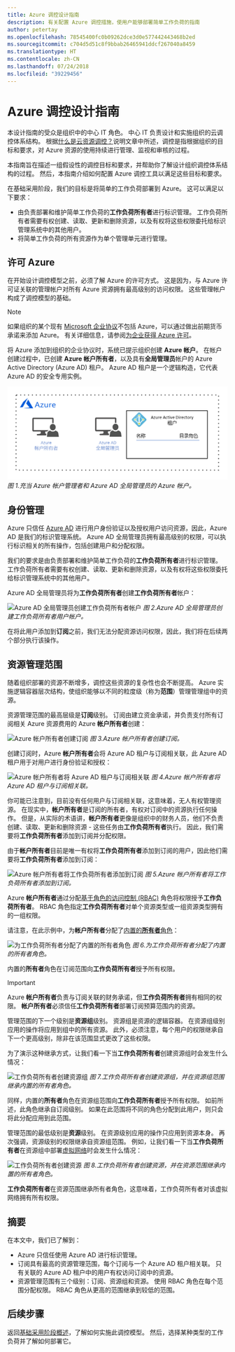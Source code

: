 ```yaml
---
title: Azure 调控设计指南
description: 有关配置 Azure 调控措施，使用户能够部署简单工作负荷的指南
author: petertay
ms.openlocfilehash: 78545400fc0b09262dce3d0e577442443468b2ed
ms.sourcegitcommit: c704d5d51c8f9bbab26465941ddcf267040a8459
ms.translationtype: HT
ms.contentlocale: zh-CN
ms.lasthandoff: 07/24/2018
ms.locfileid: "39229456"
---
```

# <a name="azure-governance-design-guide"></a>Azure 调控设计指南

本设计指南的受众是组织中的中心 IT 角色。 中心 IT 负责设计和实施组织的云调控体系结构。 根据[什么是云资源调控？](governance-explainer.md)说明文章中所述，调控是指根据组织的目标和要求，对 Azure 资源的使用持续进行管理、监视和审核的过程。

本指南旨在描述一组假设性的调控目标和要求，并帮助你了解设计组织调控体系结构的过程。 然后，本指南介绍如何配置 Azure 调控工具以满足这些目标和要求。 

在基础采用阶段，我们的目标是将简单的工作负荷部署到 Azure。 这可以满足以下要求：
* 由负责部署和维护简单工作负荷的**工作负荷所有者**进行标识管理。 工作负荷所有者需要有权创建、读取、更新和删除资源，以及有权将这些权限委托给标识管理系统中的其他用户。
* 将简单工作负荷的所有资源作为单个管理单元进行管理。

## <a name="licensing-azure"></a>许可 Azure

在开始设计调控模型之前，必须了解 Azure 的许可方式。 这是因为，与 Azure 许可证关联的管理帐户对所有 Azure 资源拥有最高级别的访问权限。 这些管理帐户构成了调控模型的基础。  

> [!NOTE]
> 如果组织的某个现有 [Microsoft 企业协议](https://www.microsoft.com/licensing/licensing-programs/enterprise.aspx)不包括 Azure，可以通过做出前期货币承诺来添加 Azure。 有关详细信息，请参阅[为企业获得 Azure 许可](https://azure.microsoft.com/pricing/enterprise-agreement/)。 

将 Azure 添加到组织的企业协议时，系统已提示组织创建 **Azure 帐户**。 在帐户创建过程中，已创建 **Azure 帐户所有者**，以及具有**全局管理员**帐户的 Azure Active Directory (Azure AD) 租户。 Azure AD 租户是一个逻辑构造，它代表 Azure AD 的安全专用实例。

![充当 Azure 帐户管理者和 Azure AD 全局管理员的 Azure 帐户](../_images/governance-3-0.png)
*图 1.充当 Azure 帐户管理者和 Azure AD 全局管理员的 Azure 帐户。*

## <a name="identity-management"></a>身份管理

Azure 只信任 [Azure AD](/azure/active-directory) 进行用户身份验证以及授权用户访问资源，因此，Azure AD 是我们的标识管理系统。 Azure AD 全局管理员拥有最高级别的权限，可以执行标识相关的所有操作，包括创建用户和分配权限。 

我们的要求是由负责部署和维护简单工作负荷的**工作负荷所有者**进行标识管理。 工作负荷所有者需要有权创建、读取、更新和删除资源，以及有权将这些权限委托给标识管理系统中的其他用户。

Azure AD 全局管理员将为**工作负荷所有者**创建**工作负荷所有者**帐户：

![Azure AD 全局管理员创建工作负荷所有者帐户](../_images/governance-1-2.png)
*图 2.Azure AD 全局管理员创建工作负荷所有者用户帐户。*

在将此用户添加到**订阅**之前，我们无法分配资源访问权限，因此，我们将在后续两个部分执行该操作。 

## <a name="resource-management-scope"></a>资源管理范围

随着组织部署的资源不断增多，调控这些资源的复杂性也会不断提高。 Azure 实施逻辑容器层次结构，使组织能够以不同的粒度级（称为**范围**）管理管理组中的资源。 

资源管理范围的最高层级是**订阅**级别。 订阅由建立资金承诺，并负责支付所有订阅相关 Azure 资源费用的 Azure **帐户所有者**创建：

![Azure 帐户所有者创建订阅](../_images/governance-1-3.png)
*图 3.Azure 帐户所有者创建订阅。*

创建订阅时，Azure **帐户所有者**会将 Azure AD 租户与订阅相关联，此 Azure AD 租户用于对用户进行身份验证和授权：

![Azure 帐户所有者将 Azure AD 租户与订阅相关联](../_images/governance-1-4.png)
*图 4.Azure 帐户所有者将 Azure AD 租户与订阅相关联。*

你可能已注意到，目前没有任何用户与订阅相关联，这意味着，无人有权管理资源。 在现实中，**帐户所有者**是订阅的所有者，有权对订阅中的资源执行任何操作。 但是，从实际的术语讲，**帐户所有者**更像是组织中的财务人员，他们不负责创建、读取、更新和删除资源 - 这些任务由**工作负荷所有者**执行。 因此，我们需要将**工作负荷所有者**添加到订阅并分配权限。

由于**帐户所有者**目前是唯一有权将**工作负荷所有者**添加到订阅的用户，因此他们需要将**工作负荷所有者**添加到订阅：

![Azure 帐户所有者将**工作负荷所有者**添加到订阅](../_images/governance-1-5.png)
*图 5.Azure 帐户所有者将工作负荷所有者添加到订阅。*

Azure **帐户所有者**通过分配[基于角色的访问控制 (RBAC)](/azure/role-based-access-control/) 角色将权限授予**工作负荷所有者**。 RBAC 角色指定**工作负荷所有者**对单个资源类型或一组资源类型拥有的一组权限。

请注意，在此示例中，为**帐户所有者**分配了[内置的**所有者**角色](/azure/role-based-access-control/built-in-roles#owner)： 

![为**工作负荷所有者**分配了内置的所有者角色](../_images/governance-1-6.png)
*图 6.为工作负荷所有者分配了内置的所有者角色。*

内置的**所有者**角色在订阅范围向**工作负荷所有者**授予所有权限。 

> [!IMPORTANT]
> Azure **帐户所有者**负责与订阅关联的财务承诺，但**工作负荷所有者**拥有相同的权限。 **帐户所有者**必须信任**工作负荷所有者**部署订阅预算范围内的资源。

管理范围的下一个级别是**资源组**级别。 资源组是资源的逻辑容器。 在资源组级别应用的操作将应用到组中的所有资源。 此外，必须注意，每个用户的权限继承自下一个更高级别，除非在该范围显式更改了这些权限。 

为了演示这种继承方式，让我们看一下当**工作负荷所有者**创建资源组时会发生什么情况：

![**工作负荷所有者**创建资源组](../_images/governance-1-7.png)
*图 7.工作负荷所有者创建资源组，并在资源组范围继承内置的所有者角色。*

同样，内置的**所有者**角色在资源组范围向**工作负荷所有者**授予所有权限。 如前所述，此角色继承自订阅级别。 如果在此范围将不同的角色分配到此用户，则只会将此分配应用到此范围。

管理范围的最低级别是**资源**级别。 在资源级别应用的操作只应用到资源本身。 再次强调，资源级别的权限继承自资源组范围。 例如，让我们看一下当**工作负荷所有者**在资源组中部署[虚拟网络](/azure/virtual-network/virtual-networks-overview)时会发生什么情况：

![**工作负荷所有者**创建资源](../_images/governance-1-8.png)
*图 8.工作负荷所有者创建资源，并在资源范围继承内置的所有者角色。*

**工作负荷所有者**在资源范围继承所有者角色，这意味着，工作负荷所有者对该虚拟网络拥有所有权限。 

## <a name="summary"></a>摘要

在本文中，我们已了解到：

* Azure 只信任使用 Azure AD 进行标识管理。
* 订阅具有最高的资源管理范围，每个订阅与一个 Azure AD 租户相关联。 只有关联的 Azure AD 租户中的用户有权访问订阅中的资源。
* 资源管理范围有三个级别：订阅、资源组和资源。 使用 RBAC 角色在每个范围分配权限。 RBAC 角色从更高的范围继承到较低的范围。

## <a name="next-steps"></a>后续步骤

返回[基础采用阶段概述](overview.md)，了解如何实施此调控模型。 然后，选择某种类型的工作负荷并了解如何部署它。